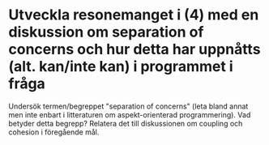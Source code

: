 # Utveckla resonemanget i (4) med en diskussion om separation of concerns och hur detta har uppnåtts (alt. kan/inte kan) i programmet i fråga 

Undersök termen/begreppet "separation of concerns" (leta bland
annat men inte enbart i litteraturen om aspekt-orienterad
programmering). Vad betyder detta begrepp? Relatera det till
diskussionen om coupling och cohesion i föregående mål.



